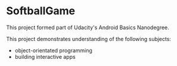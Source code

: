 # SoftballGame

This project formed part of Udacity's Android Basics Nanodegree.

This project demonstrates understanding of the following subjects:
- object-orientated programming
- building interactive apps

